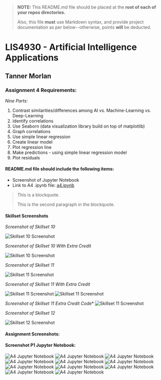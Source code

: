 > **NOTE:** This README.md file should be placed at the **root of each of your repos directories.**
>
>Also, this file **must** use Markdown syntax, and provide project documentation as per below--otherwise, points **will** be deducted.
>

# LIS4930 - Artificial Intelligence Applications

## Tanner Morlan

### Assignment 4 Requirements:

*Nine Parts:*

1. Contrast similarities/differences among AI vs. Machine-Learning vs. Deep-Learning
2. Identify correlations
3. Use Seaborn (data visualization library build on top of matplotlib)
4. Graph correlations
5. Use simple linear regression
6. Create linear model
7. Plot regression line
8. Make predictions - using simple linear regression model
9. Plot residuals



#### README.md file should include the following items:

* Screenshot of Jupyter Notebook
* Link to A4 .ipynb file: [a4.ipynb](a4.ipynb "A4 Jupyter Notebook")

> This is a blockquote.
> 
> This is the second paragraph in the blockquote.
>

#### Skillset Screenshots

*Screenshot of Skillset 10*

![Skillset 10 Screenshot](img/skillset_10_simple_shopping_cart_with_data_validation.png)

*Screenshot of Skillset 10 With Extra Credit*

![Skillset 10 Screenshot](img/skillset_10_simple_shopping_cart_with_data_validation_extra_credit.png)

*Screenshot of Skillset 11*

![Skillset 11 Screenshot](img/skillset_11_lists_and_dictionaries_with_data_validation.png)

*Screenshot of Skillset 11 With Extra Credit*

![Skillset 11 Screenshot](img/skillset_11_lists_and_dictionaries_with_data_validation_extra_credit_1.png)
![Skillset 11 Screenshot](img/skillset_11_lists_and_dictionaries_with_data_validation_extra_credit_2.png)

*Screenshot of Skillset 11 Extra Credit Code**
![Skillset 11 Screenshot](img/skillset_11_lists_and_dictionaries_with_data_validation_code.png)

*Screenshot of Skillset 12*

![Skillset 12 Screenshot](img/skillset_12_file_information.png)

#### Assignment Screenshots:

#### Screenshot P1 Jupyter Notebook:

![A4 Jupyter Notebook](img/a4_jupyter_notebook_1.png "A4 Jupyter Notebook")
![A4 Jupyter Notebook](img/a4_jupyter_notebook_2.png "A4 Jupyter Notebook")
![A4 Jupyter Notebook](img/a4_jupyter_notebook_3.png "A4 Jupyter Notebook")
![A4 Jupyter Notebook](img/a4_jupyter_notebook_4.png "A4 Jupyter Notebook")
![A4 Jupyter Notebook](img/a4_jupyter_notebook_5.png "A4 Jupyter Notebook")
![A4 Jupyter Notebook](img/a4_jupyter_notebook_6.png "A4 Jupyter Notebook")
![A4 Jupyter Notebook](img/a4_jupyter_notebook_7.png "A4 Jupyter Notebook")
![A4 Jupyter Notebook](img/a4_jupyter_notebook_8.png "A4 Jupyter Notebook")
![A4 Jupyter Notebook](img/a4_jupyter_notebook_9.png "A4 Jupyter Notebook")
![A4 Jupyter Notebook](img/a4_jupyter_notebook_10.png "A4 Jupyter Notebook")
![A4 Jupyter Notebook](img/a4_jupyter_notebook_11.png "A4 Jupyter Notebook")